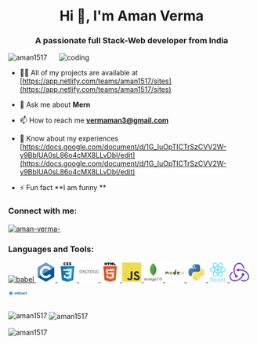 <h1 align="center">Hi 👋, I'm Aman Verma</h1>
<h3 align="center">A passionate full Stack-Web developer from India</h3>
<img align="right" alt="coding" width="400" src="https://c.tenor.com/Ug6cbVA1ZsMAAAAd/developer.gif"/>

<p align="left"> <img src="https://komarev.com/ghpvc/?username=aman1517&label=Profile%20views&color=0e75b6&style=flat" alt="aman1517" /> </p>

- 👨‍💻 All of my projects are available at [https://app.netlify.com/teams/aman1517/sites](https://app.netlify.com/teams/aman1517/sites)

- 💬 Ask me about **Mern**

- 📫 How to reach me **vermaman3@gmail.com**

- 📄 Know about my experiences [https://docs.google.com/document/d/1G_IuOpTICTrSzCVV2W-y9BblUA0sL86o4cMX8LLvDbI/edit](https://docs.google.com/document/d/1G_IuOpTICTrSzCVV2W-y9BblUA0sL86o4cMX8LLvDbI/edit)

- ⚡ Fun fact **I am funny **

<h3 align="left">Connect with me:</h3>
<p align="left">
<a href="https://linkedin.com/in/aman-verma-" target="blank"><img align="center" src="https://raw.githubusercontent.com/rahuldkjain/github-profile-readme-generator/master/src/images/icons/Social/linked-in-alt.svg" alt="aman-verma-" height="30" width="40" /></a>
</p>

<h3 align="left">Languages and Tools:</h3>
<p align="left"> <a href="https://babeljs.io/" target="_blank" rel="noreferrer"> <img src="https://www.vectorlogo.zone/logos/babeljs/babeljs-icon.svg" alt="babel" width="40" height="40"/> </a> <a href="https://www.cprogramming.com/" target="_blank" rel="noreferrer"> <img src="https://raw.githubusercontent.com/devicons/devicon/master/icons/c/c-original.svg" alt="c" width="40" height="40"/> </a> <a href="https://www.w3schools.com/css/" target="_blank" rel="noreferrer"> <img src="https://raw.githubusercontent.com/devicons/devicon/master/icons/css3/css3-original-wordmark.svg" alt="css3" width="40" height="40"/> </a> <a href="https://expressjs.com" target="_blank" rel="noreferrer"> <img src="https://raw.githubusercontent.com/devicons/devicon/master/icons/express/express-original-wordmark.svg" alt="express" width="40" height="40"/> </a> <a href="https://www.w3.org/html/" target="_blank" rel="noreferrer"> <img src="https://raw.githubusercontent.com/devicons/devicon/master/icons/html5/html5-original-wordmark.svg" alt="html5" width="40" height="40"/> </a> <a href="https://developer.mozilla.org/en-US/docs/Web/JavaScript" target="_blank" rel="noreferrer"> <img src="https://raw.githubusercontent.com/devicons/devicon/master/icons/javascript/javascript-original.svg" alt="javascript" width="40" height="40"/> </a> <a href="https://www.mongodb.com/" target="_blank" rel="noreferrer"> <img src="https://raw.githubusercontent.com/devicons/devicon/master/icons/mongodb/mongodb-original-wordmark.svg" alt="mongodb" width="40" height="40"/> </a> <a href="https://nodejs.org" target="_blank" rel="noreferrer"> <img src="https://raw.githubusercontent.com/devicons/devicon/master/icons/nodejs/nodejs-original-wordmark.svg" alt="nodejs" width="40" height="40"/> </a> <a href="https://www.python.org" target="_blank" rel="noreferrer"> <img src="https://raw.githubusercontent.com/devicons/devicon/master/icons/python/python-original.svg" alt="python" width="40" height="40"/> </a> <a href="https://reactjs.org/" target="_blank" rel="noreferrer"> <img src="https://raw.githubusercontent.com/devicons/devicon/master/icons/react/react-original-wordmark.svg" alt="react" width="40" height="40"/> </a> <a href="https://redux.js.org" target="_blank" rel="noreferrer"> <img src="https://raw.githubusercontent.com/devicons/devicon/master/icons/redux/redux-original.svg" alt="redux" width="40" height="40"/> </a> <a href="https://webpack.js.org" target="_blank" rel="noreferrer"> <img src="https://raw.githubusercontent.com/devicons/devicon/d00d0969292a6569d45b06d3f350f463a0107b0d/icons/webpack/webpack-original-wordmark.svg" alt="webpack" width="40" height="40"/> </a> </p>

<p><img align="left" src="https://github-readme-stats.vercel.app/api/top-langs?username=aman1517&show_icons=true&locale=en&layout=compact" alt="aman1517" /></p>

<p>&nbsp;<img align="center" src="https://github-readme-stats.vercel.app/api?username=aman1517&show_icons=true&locale=en" alt="aman1517" /></p>

<p><img align="center" src="https://github-readme-streak-stats.herokuapp.com/?user=aman1517&" alt="aman1517" /></p>
